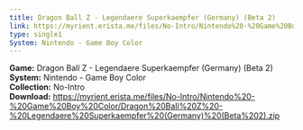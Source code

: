 ```yaml
---
title: Dragon Ball Z - Legendaere Superkaempfer (Germany) (Beta 2)
link: https://myrient.erista.me/files/No-Intro/Nintendo%20-%20Game%20Boy%20Color/Dragon%20Ball%20Z%20-%20Legendaere%20Superkaempfer%20(Germany)%20(Beta%202).zip
type: single1
System: Nintendo - Game Boy Color
---
```

<b>Game:</b> Dragon Ball Z - Legendaere Superkaempfer (Germany) (Beta 2)<br>
<b>System:</b> Nintendo - Game Boy Color<br>
<b>Collection:</b> No-Intro<br>
<b>Download:</b> https://myrient.erista.me/files/No-Intro/Nintendo%20-%20Game%20Boy%20Color/Dragon%20Ball%20Z%20-%20Legendaere%20Superkaempfer%20(Germany)%20(Beta%202).zip